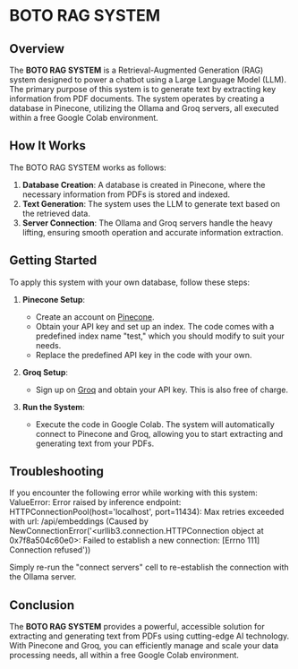 # BOTO RAG SYSTEM

## Overview
The **BOTO RAG SYSTEM** is a Retrieval-Augmented Generation (RAG) system designed to power a chatbot using a Large Language Model (LLM). The primary purpose of this system is to generate text by extracting key information from PDF documents. The system operates by creating a database in Pinecone, utilizing the Ollama and Groq servers, all executed within a free Google Colab environment.

## How It Works
The BOTO RAG SYSTEM works as follows:
1. **Database Creation**: A database is created in Pinecone, where the necessary information from PDFs is stored and indexed.
2. **Text Generation**: The system uses the LLM to generate text based on the retrieved data.
3. **Server Connection**: The Ollama and Groq servers handle the heavy lifting, ensuring smooth operation and accurate information extraction.

## Getting Started
To apply this system with your own database, follow these steps:

1. **Pinecone Setup**:
   - Create an account on [Pinecone](https://www.pinecone.io/).
   - Obtain your API key and set up an index. The code comes with a predefined index name "test," which you should modify to suit your needs.
   - Replace the predefined API key in the code with your own.

2. **Groq Setup**:
   - Sign up on [Groq](https://wow.groq.com/) and obtain your API key. This is also free of charge.

3. **Run the System**:
   - Execute the code in Google Colab. The system will automatically connect to Pinecone and Groq, allowing you to start extracting and generating text from your PDFs.

## Troubleshooting
If you encounter the following error while working with this system:
ValueError: Error raised by inference endpoint: HTTPConnectionPool(host='localhost', port=11434): 
Max retries exceeded with url: /api/embeddings (Caused by NewConnectionError('<urllib3.connection.HTTPConnection object at 0x7f8a504c60e0>: 
Failed to establish a new connection: [Errno 111] Connection refused'))

Simply re-run the "connect servers" cell to re-establish the connection with the Ollama server.

## Conclusion
The **BOTO RAG SYSTEM** provides a powerful, accessible solution for extracting and generating text from PDFs using cutting-edge AI technology. With Pinecone and Groq, you can efficiently manage and scale your data processing needs, all within a free Google Colab environment.
